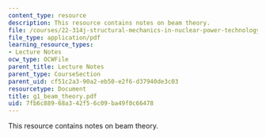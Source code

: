 ```yaml
---
content_type: resource
description: This resource contains notes on beam theory.
file: /courses/22-314j-structural-mechanics-in-nuclear-power-technology-fall-2006/7fb6c88968a342f56c09ba49f0c66478_g1_beam_theory.pdf
file_type: application/pdf
learning_resource_types:
- Lecture Notes
ocw_type: OCWFile
parent_title: Lecture Notes
parent_type: CourseSection
parent_uid: cf51c2a3-90a2-eb50-e2f6-d37940de3c03
resourcetype: Document
title: g1_beam_theory.pdf
uid: 7fb6c889-68a3-42f5-6c09-ba49f0c66478
---
```

This resource contains notes on beam theory.

